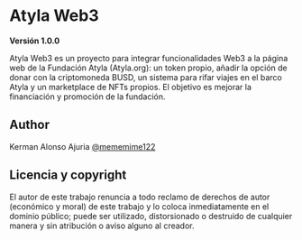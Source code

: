 
# Atyla Web3

**Versión 1.0.0**

Atyla Web3 es un proyecto para integrar funcionalidades Web3 
a la página web de la Fundación Atyla (Atyla.org): un token
propio, añadir la opción de donar con la criptomoneda BUSD,
un sistema para rifar viajes en el barco Atyla y un marketplace
de NFTs propios. El objetivo es mejorar la financiación y promoción
de la fundación.
## Author

Kerman Alonso Ajuria [@mememime122](https://github.com/mememime122)


## Licencia y copyright

El autor de este trabajo renuncia a todo reclamo de derechos de
autor (económico y moral) de este trabajo y lo coloca inmediatamente
en el dominio público; puede ser utilizado, distorsionado o
destruido de cualquier manera y sin atribución o aviso alguno
al creador.